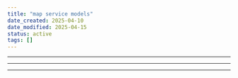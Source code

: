 ```yaml
---
title: "map service models"
date_created: 2025-04-10
date_modified: 2025-04-15
status: active
tags: []
---
```


---

---

---



